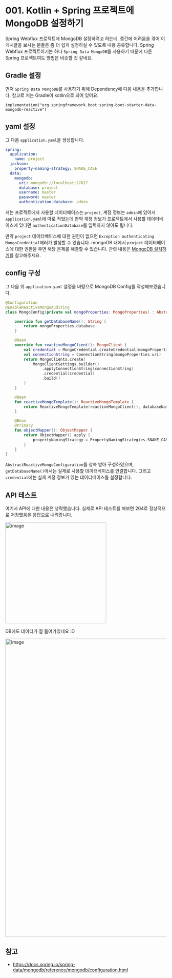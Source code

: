 # 001. Kotlin + Spring 프로젝트에 MongoDB 설정하기

Spring Webflux 프로젝트에 MongoDB 설정하려고 하는데,
중간에 어려움을 겪어 이 게시글을 보시는 분들은 좀 더 쉽게 설정하실 수 있도록 내용 공유합니다.
Spring Webflux 프로젝트이기는 하나 `Spring Data MongoDB`를 사용하기 때문에 다른 Spring 프로젝트여도 방법은 비슷할 것 같네요.


## Gradle 설정

먼저 `Spring Data MongoDB`를 사용하기 위해 Dependency에 다음 내용을 추가합니다.
참고로 저는 Gradle이 kotlin으로 되어 있어요.

```
implementation("org.springframework.boot:spring-boot-starter-data-mongodb-reactive")
```

## yaml 설정

그 다음 `application.yaml`을 생성합니다.

```yaml
spring:
  application:
    name: project
  jackson:
    property-naming-strategy: SNAKE_CASE
  data:
    mongodb:
      uri: mongodb://localhost:27017
      database: project
      username: master
      password: master
      authentication-database: admin
```

저는 프로젝트에서 사용할 데이터베이스는 `project`, 계정 정보는 `admin`에 있어서 `application.yaml`에 따로 적었는데
만약 계정 정보가 프로젝트에서 사용할 데이터베이스에 있다면 `authenticationDatabase`를 입력하지 않아도 됩니다.

만약 `project` 데이터베이스에 대한 권한이 없으면 `Exception authenticating MongoCredential`에러가 발생할 수 있습니다.
mongoDB 내에서 `project` 데이터베이스에 대한 권한을 주면 해당 문제를 해결할 수 있습니다. 관련 내용은 [MongoDB 설치하기](../mongodb-posting/002.install_mongodb_with_docker-compose.md)를 참고해주세요.

## config 구성

그 다음 위 `application.yaml` 설정을 바탕으로 MongoDB Config를 작성해보겠습니다.

```kotlin
@Configuration
@EnableReactiveMongoAuditing
class MongoConfig(private val mongoProperties: MongoProperties) : AbstractReactiveMongoConfiguration() {

    override fun getDatabaseName(): String {
        return mongoProperties.database
    }

    @Bean
    override fun reactiveMongoClient(): MongoClient {
        val credential = MongoCredential.createCredential(mongoProperties.username, mongoProperties.authenticationDatabase, mongoProperties.password)
        val connectionString = ConnectionString(mongoProperties.uri)
        return MongoClients.create(
            MongoClientSettings.builder()
                .applyConnectionString(connectionString)
                .credential(credential)
                .build()
        )
    }

    @Bean
    fun reactiveMongoTemplate(): ReactiveMongoTemplate {
        return ReactiveMongoTemplate(reactiveMongoClient(), databaseName)
    }

    @Bean
    @Primary
    fun objectMapper(): ObjectMapper {
        return ObjectMapper().apply {
            propertyNamingStrategy = PropertyNamingStrategies.SNAKE_CASE
        }
    }
}
```

`AbstractReactiveMongoConfiguration`를 상속 받아 구성하였으며, `getDatabaseName()`에서는 실제로 사용할 데이터베이스를 연결합니다.
그리고 `credential`에는 실제 계정 정보가 있는 데이터베이스를 설정합니다.

## API 테스트

여기서 API에 대한 내용은 생략했습니다. 실제로 API 테스트를 해보면 204로 정상적으로 저장했음을 응답으로 내려줍니다.

<img width="315" alt="image" src="https://github.com/user-attachments/assets/1afceba9-ba39-4d08-ad07-05fa67063336">

DB에도 데이터가 잘 들어가있네요 :D

<img width="930" alt="image" src="https://github.com/user-attachments/assets/90daf85b-385f-45f0-97fc-b4115a8b386c">

## 참고
- https://docs.spring.io/spring-data/mongodb/reference/mongodb/configuration.html